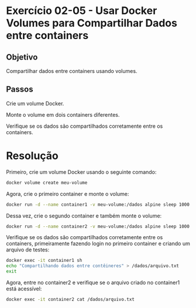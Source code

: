 # Exercício 02-05 - Usar Docker Volumes para Compartilhar Dados entre containers

## Objetivo
Compartilhar dados entre containers usando volumes.  

## Passos

Crie um volume Docker.  

Monte o volume em dois containers diferentes.  

Verifique se os dados são compartilhados corretamente entre os containers.

# Resolução
Primeiro, crie um volume Docker usando o seguinte comando:  
```bash
docker volume create meu-volume
```

Agora, crie o primeiro container e monte o volume:
```bash
docker run -d --name container1 -v meu-volume:/dados alpine sleep 1000
```

Dessa vez, crie o segundo container e também monte o volume:
```bash
docker run -d --name container2 -v meu-volume:/dados alpine sleep 1000
```

Verifique se os dados são compartilhados corretamente entre os containers, primeiramente fazendo login no primeiro container e criando um arquivo de testes:
```bash
docker exec -it container1 sh
echo "Compartilhando dados entre contêineres" > /dados/arquivo.txt
exit
```

Agora, entre no container2 e verifique se o arquivo criado no container1 está acessível:
```bash
docker exec -it container2 cat /dados/arquivo.txt
```
